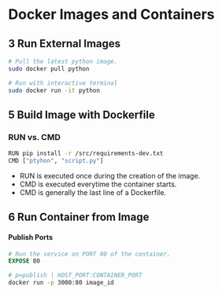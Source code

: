 # Docker Images and Containers

## 3 Run External Images

```sh
# Pull the latest python image.
sudo docker pull python

# Run with interactive terminal
sudo docker run -it python
```

## 5 Build Image with Dockerfile

### RUN vs. CMD

```sh
RUN pip install -r /src/requirements-dev.txt
CMD ["ptyhon", "script.py"]
```

- RUN is executed once during the creation of the image.
- CMD is executed everytime the container starts.
- CMD is generally the last line of a Dockerfile.

## 6 Run Container from Image

#### Publish Ports

```dockerfile
# Run the service on PORT 80 of the container.
EXPOSE 80
```

```sh
# p=publish | HOST_PORT:CONTAINER_PORT
docker run -p 3000:80 image_id
```

